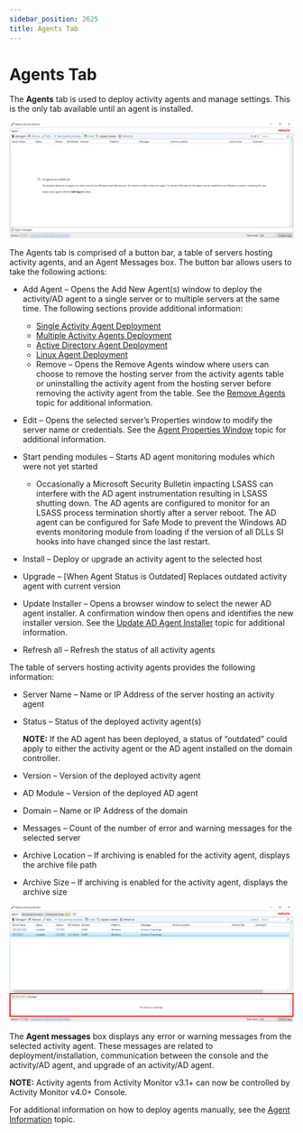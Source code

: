 ```yaml
---
sidebar_position: 2625
title: Agents Tab
---
```


# Agents Tab

The **Agents** tab is used to deploy activity agents and manage settings. This is the only tab available until an agent is installed.

![Image of Agents Home Page](../../../../../../static/images/ActivityMonitor_8.0/Content/Resources/Images/ActivityMonitor/Properties/ADAgent/AgentAddedFinalImage.png "Image of Agents Home Page")

The Agents tab is comprised of a button bar, a table of servers hosting activity agents, and an Agent Messages box. The button bar allows users to take the following actions:

* Add Agent – Opens the Add New Agent(s) window to deploy the activity/AD agent to a single server or to multiple servers at the same time. The following sections provide additional information:

  * [Single Activity Agent Deployment](Add/Single "Single Activity Agent Deployment")
  * [Multiple Activity Agents Deployment](Add/Multiple "Multiple Activity Agents Deployment")
  * [Active Directory Agent Deployment](Add/ActiveDirectory "Active Directory Agent Deployment")
  * [Linux Agent Deployment](Add/Linux "Linux Agent Deployment")
  * Remove – Opens the Remove Agents window where users can choose to remove the hosting server from the activity agents table or uninstalling the activity agent from the hosting server before removing the activity agent from the table. See the [Remove Agents](../../Install/RemoveAgent "Remove Agents") topic for additional information.
* Edit – Opens the selected server’s Properties window to modify the server name or credentials. See the [Agent Properties Window](Properties/Overview "Agent Properties Window") topic for additional information.
* Start pending modules – Starts AD agent monitoring modules which were not yet started

  * Occasionally a Microsoft Security Bulletin impacting LSASS can interfere with the AD agent instrumentation resulting in LSASS shutting down. The AD agents are configured to monitor for an LSASS process termination shortly after a server reboot. The AD agent can be configured for Safe Mode to prevent the Windows AD events monitoring module from loading if the version of all DLLs SI hooks into have changed since the last restart.
* Install – Deploy or upgrade an activity agent to the selected host
* Upgrade – [When Agent Status is Outdated] Replaces outdated activity agent with current version
* Update Installer – Opens a browser window to select the newer AD agent installer. A confirmation window then opens and identifies the new installer version. See the [Update AD Agent Installer](../../Install/UpdateADAgentInstaller "Update AD Agent Installer") topic for additional information.
* Refresh all – Refresh the status of all activity agents

The table of servers hosting activity agents provides the following information:

* Server Name – Name or IP Address of the server hosting an activity agent
* Status – Status of the deployed activity agent(s)

  **NOTE:** If the AD agent has been deployed, a status of “outdated” could apply to either the activity agent or the AD agent installed on the domain controller.
* Version – Version of the deployed activity agent
* AD Module – Version of the deployed AD agent
* Domain – Name or IP Address of the domain
* Messages – Count of the number of error and warning messages for the selected server
* Archive Location – If archiving is enabled for the activity agent, displays the archive file path
* Archive Size – If archiving is enabled for the activity agent, displays the archive size

![Agent Messages](../../../../../../static/images/ActivityMonitor_8.0/Content/Resources/Images/ActivityMonitor/Properties/ADAgent/AgentMessages.png "Agent Messages")

The **Agent messages** box displays any error or warning messages from the selected activity agent. These messages are related to deployment/installation, communication between the console and the activity/AD agent, and upgrade of an activity/AD agent.

**NOTE:** Activity agents from Activity Monitor v3.1+ can now be controlled by Activity Monitor v4.0+ Console.

For additional information on how to deploy agents manually, see the [Agent Information](../../Install/Agents) topic.